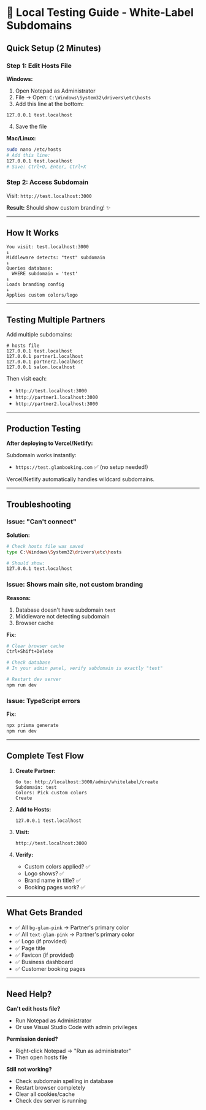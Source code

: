 # 🧪 Local Testing Guide - White-Label Subdomains

## Quick Setup (2 Minutes)

### Step 1: Edit Hosts File

**Windows:**
1. Open Notepad as Administrator
2. File → Open: `C:\Windows\System32\drivers\etc\hosts`
3. Add this line at the bottom:
```
127.0.0.1 test.localhost
```
4. Save the file

**Mac/Linux:**
```bash
sudo nano /etc/hosts
# Add this line:
127.0.0.1 test.localhost
# Save: Ctrl+O, Enter, Ctrl+X
```

### Step 2: Access Subdomain

Visit: `http://test.localhost:3000`

**Result:** Should show custom branding! ✨

---

## How It Works

```
You visit: test.localhost:3000
↓
Middleware detects: "test" subdomain
↓
Queries database:
  WHERE subdomain = 'test'
↓
Loads branding config
↓
Applies custom colors/logo
```

---

## Testing Multiple Partners

Add multiple subdomains:

```
# hosts file
127.0.0.1 test.localhost
127.0.0.1 partner1.localhost
127.0.0.1 partner2.localhost
127.0.0.1 salon.localhost
```

Then visit each:
- `http://test.localhost:3000`
- `http://partner1.localhost:3000`
- `http://partner2.localhost:3000`

---

## Production Testing

**After deploying to Vercel/Netlify:**

Subdomain works instantly:
- `https://test.glambooking.com` ✅ (no setup needed!)

Vercel/Netlify automatically handles wildcard subdomains.

---

## Troubleshooting

### Issue: "Can't connect"

**Solution:**
```bash
# Check hosts file was saved
type C:\Windows\System32\drivers\etc\hosts

# Should show:
127.0.0.1 test.localhost
```

### Issue: Shows main site, not custom branding

**Reasons:**
1. Database doesn't have subdomain `test`
2. Middleware not detecting subdomain
3. Browser cache

**Fix:**
```bash
# Clear browser cache
Ctrl+Shift+Delete

# Check database
# In your admin panel, verify subdomain is exactly "test"

# Restart dev server
npm run dev
```

### Issue: TypeScript errors

**Fix:**
```bash
npx prisma generate
npm run dev
```

---

## Complete Test Flow

1. **Create Partner:**
   ```
   Go to: http://localhost:3000/admin/whitelabel/create
   Subdomain: test
   Colors: Pick custom colors
   Create
   ```

2. **Add to Hosts:**
   ```
   127.0.0.1 test.localhost
   ```

3. **Visit:**
   ```
   http://test.localhost:3000
   ```

4. **Verify:**
   - Custom colors applied? ✅
   - Logo shows? ✅
   - Brand name in title? ✅
   - Booking pages work? ✅

---

## What Gets Branded

- ✅ All `bg-glam-pink` → Partner's primary color
- ✅ All `text-glam-pink` → Partner's primary color
- ✅ Logo (if provided)
- ✅ Page title
- ✅ Favicon (if provided)
- ✅ Business dashboard
- ✅ Customer booking pages

---

## Need Help?

**Can't edit hosts file?**
- Run Notepad as Administrator
- Or use Visual Studio Code with admin privileges

**Permission denied?**
- Right-click Notepad → "Run as administrator"
- Then open hosts file

**Still not working?**
- Check subdomain spelling in database
- Restart browser completely
- Clear all cookies/cache
- Check dev server is running
